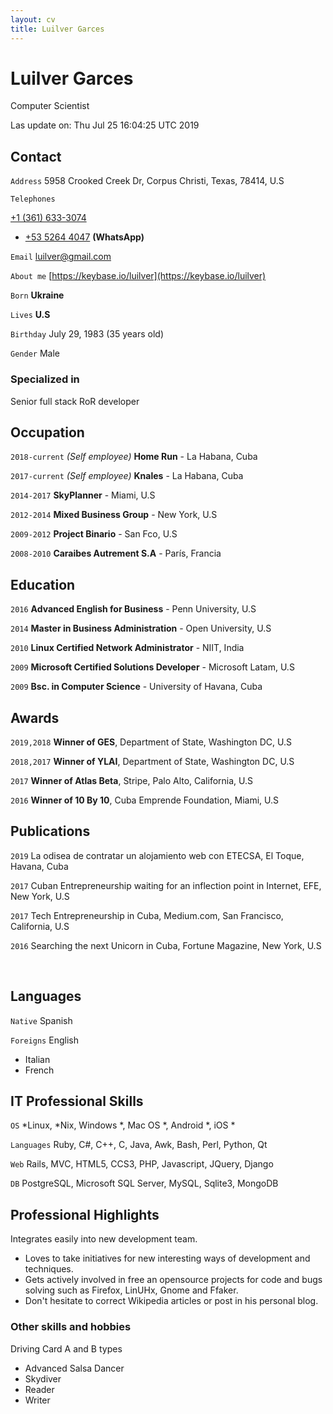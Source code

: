 ```yaml
---
layout: cv
title: Luilver Garces
---
```

# Luilver Garces
Computer Scientist

<div id="webaddress">
Las update on: Thu Jul 25 16:04:25 UTC 2019
</div>

## Contact

`Address`
5958 Crooked Creek Dr, Corpus Christi, Texas, 78414, U.S

`Telephones`

[+1 (361) 633-3074](tel:+13616333074)

- [+53 5264 4047](tel:+5352644047) **(WhatsApp)**


`Email`
[luilver@gmail.com](luilver@gmail.com)

`About me`
[https://keybase.io/luilver](https://keybase.io/luilver)

`Born`
__Ukraine__

`Lives`
__U.S__

`Birthday`
July 29, 1983 (35 years old)

`Gender`
Male


### Specialized in

Senior full stack RoR developer

## Occupation

`2018-current`
_(Self employee)_ **Home Run** - La Habana, Cuba

`2017-current`
_(Self employee)_ **Knales** - La Habana, Cuba

`2014-2017`
**SkyPlanner** - Miami, U.S

`2012-2014`
**Mixed Business Group** - New York, U.S

`2009-2012`
**Project Binario** - San Fco, U.S

`2008-2010`
**Caraibes Autrement S.A** - París, Francia

## Education

`2016`
**Advanced English for Business** - Penn University, U.S

`2014`
**Master in Business Administration** - Open University, U.S

`2010`
**Linux Certified Network Administrator** - NIIT, India

`2009`
**Microsoft Certified Solutions Developer** - Microsoft Latam, U.S

`2009`
**Bsc. in Computer Science** - University of Havana, Cuba

## Awards

`2019,2018`
**Winner of GES**, Department of State, Washington DC, U.S

`2018,2017`
**Winner of YLAI**, Department of State, Washington DC, U.S

`2017`
**Winner of Atlas Beta**, Stripe, Palo Alto, California, U.S

`2016`
**Winner of 10 By 10**, Cuba Emprende Foundation, Miami, U.S

## Publications

`2019`
La odisea de contratar un alojamiento web con ETECSA, El Toque, Havana, Cuba

`2017`
Cuban Entrepreneurship waiting for an inflection point in Internet, EFE, New
York, U.S

`2017`
Tech Entrepreneurship in Cuba, Medium.com, San Francisco, California, U.S

`2016`
Searching the next Unicorn in Cuba, Fortune Magazine, New York, U.S

<br>

## Languages

`Native`
Spanish

`Foreigns`
English

- Italian
- French

## IT Professional Skills

`OS`
*Linux, *Nix, Windows *, Mac OS *, Android *, iOS *

`Languages`
Ruby, C#, C++, C, Java, Awk, Bash, Perl, Python, Qt

`Web`
Rails, MVC, HTML5, CCS3, PHP, Javascript, JQuery, Django

`DB`
PostgreSQL, Microsoft SQL Server, MySQL, Sqlite3, MongoDB

## Professional Highlights

Integrates easily into new development team.

- Loves to take initiatives for new interesting ways of development and
  techniques.
- Gets actively involved in free an opensource projects for code and bugs
  solving such as Firefox, LinUHx, Gnome and Ffaker.
- Don't hesitate to correct Wikipedia articles or post in his personal blog.

### Other skills and hobbies

Driving Card A and B types

- Advanced Salsa Dancer
- Skydiver
- Reader
- Writer

<!-- ### Footer

Last updated: May 2013 -->


